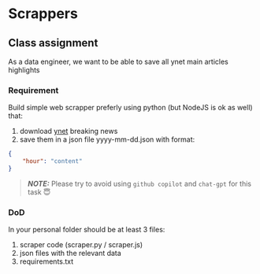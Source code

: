 # Scrappers

## Class assignment

As a data engineer, we want to be able to save all ynet main articles highlights

### Requirement

Build simple web scrapper preferly using python (but NodeJS is ok as well)
that:

1. download [ynet](https://www.ynet.co.il/news/category/184) breaking news
2. save them in a json file yyyy-mm-dd.json with format:

```json
{
    "hour": "content"
}
```

> **_NOTE:_**  Please try to avoid using `github copilot` and `chat-gpt` for this task 😇

### DoD

In your personal folder should be at least 3 files:

1. scraper code (scraper.py / scraper.js)
2. json files with the relevant data
3. requirements.txt
